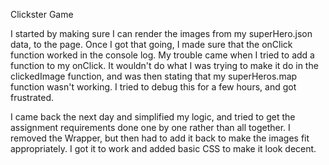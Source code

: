 Clickster Game

I started by making sure I can render the images from my superHero.json data, to the page.  Once I got that going, I made sure that the onClick function worked in the console log.  My trouble came when I tried to add a function to my onClick.  It wouldn't do what I was trying to make it do in the clickedImage function, and was then stating that my superHeros.map function wasn't working.  I tried to debug this for a few hours, and got frustrated.

I came back the next day and simplified my logic, and tried to get the assignment requirements done one by one rather than all together.  I removed the Wrapper, but then had to add it back to make the images fit appropriately.  I got it to work and added basic CSS to make it look decent.